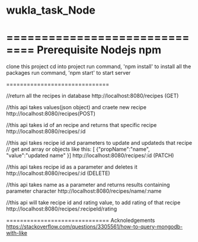 # wukla_task_Node
==============================
Prerequisite
Nodejs
npm
==============================
clone this project
cd into project
run command, 'npm install' to install all the packages
run command, 'npm start' to start server

==============================

//return all the recipes in database
http://localhost:8080/recipes (GET)

//this api takes values(json object) and craete new recipe
http://localhost:8080/recipes(POST)


//this api takes id of an recipe and returns that specific recipe
http://localhost:8080/recipes/:id


//this api takes recipe id and parameters to update and updateds that recipe
// get and array or objects like this: [ {"propName":"name", "value":"updated name" }]
http://localhost:8080/recipes/:id (PATCH)


//this api takes recipe id as a parameter and deletes it
http://localhost:8080/recipes/:id (DELETE)

//this api takes name as a parameter and returns results containing parameter character
http://localhost:8080/recipes/name/:name

//this api will take recipe id and rating value, to add rating of that recipe
http://localhost:8080/recipes/:recipeId/rating

==============================
Acknoledgements
https://stackoverflow.com/questions/3305561/how-to-query-mongodb-with-like
